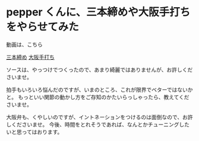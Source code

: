 # pepper くんに、三本締めや大阪手打ちをやらせてみた

動画は、こちら

[三本締め](http://youtu.be/O0xgavTRQ9U)
[大阪手打ち](http://youtu.be/Wwqsb8Hglkc)

ソースは、やっつけでつくったので、あまり綺麗ではありませんが、お許しくださいませ。

拍手もいろいろ悩んだのですが、いまのところ、これが限界でベターではないかと。
もっといい関節の動かし方をご存知のかたいらっしゃったら、教えてくださいませ。

大阪弁も、くやしいのですが、イントネーションをつけるのは面倒なので、お許しくださいませ。
今後、時間をとれそうであれば、なんとかチューニングしたいと思ってはおります。
